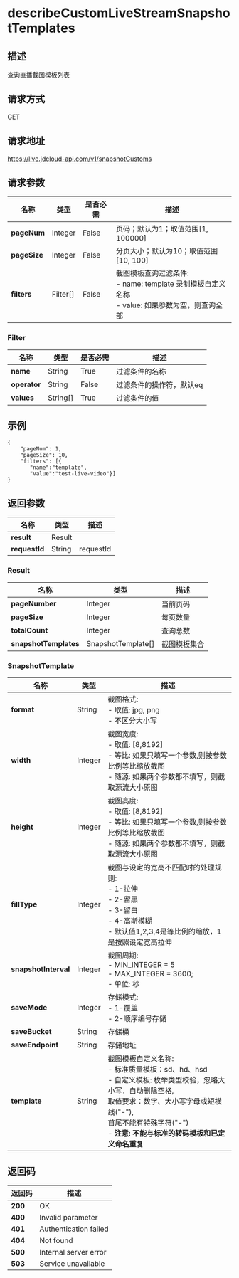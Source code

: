# describeCustomLiveStreamSnapshotTemplates


## 描述
查询直播截图模板列表

## 请求方式
GET

## 请求地址
https://live.jdcloud-api.com/v1/snapshotCustoms


## 请求参数
|名称|类型|是否必需|描述|
|---|---|---|---|
|**pageNum**|Integer|False|页码；默认为1；取值范围[1, 100000]|
|**pageSize**|Integer|False|分页大小；默认为10；取值范围[10, 100]|
|**filters**|Filter[]|False|截图模板查询过滤条件:<br>  - name:   template 录制模板自定义名称<br>  - value:  如果参数为空，则查询全部<br>|

### Filter
|名称|类型|是否必需|描述|
|---|---|---|---|
|**name**|String|True|过滤条件的名称|
|**operator**|String|False|过滤条件的操作符，默认eq|
|**values**|String[]|True|过滤条件的值|

## 示例
    {
        "pageNum": 1,
        "pageSize": 10,
        "filters": [{
           "name":"template",
           "value":"test-live-video"}]
    }

## 返回参数
|名称|类型|描述|
|---|---|---|
|**result**|Result| |
|**requestId**|String|requestId|

### Result
|名称|类型|描述|
|---|---|---|
|**pageNumber**|Integer|当前页码|
|**pageSize**|Integer|每页数量|
|**totalCount**|Integer|查询总数|
|**snapshotTemplates**|SnapshotTemplate[]|截图模板集合|
### SnapshotTemplate
|名称|类型|描述|
|---|---|---|
|**format**|String|截图格式:<br>  - 取值: jpg, png<br>  - 不区分大小写<br>|
|**width**|Integer|截图宽度:<br>  - 取值: [8,8192]<br>  - 等比: 如果只填写一个参数,则按参数比例等比缩放截图<br>  - 随源: 如果两个参数都不填写，则截取源流大小原图<br>|
|**height**|Integer|截图高度:<br>  - 取值: [8,8192]<br>  - 等比: 如果只填写一个参数,则按参数比例等比缩放截图<br>  - 随源: 如果两个参数都不填写，则截取源流大小原图<br>|
|**fillType**|Integer|截图与设定的宽高不匹配时的处理规则:<br>  - 1-拉伸<br>  - 2-留黑<br>  - 3-留白<br>  - 4-高斯模糊<br>  - 默认值1,2,3,4是等比例的缩放，1是按照设定宽高拉伸<br>|
|**snapshotInterval**|Integer|截图周期:<br>  - MIN_INTEGER = 5<br>  - MAX_INTEGER = 3600;<br>  - 单位: 秒<br>|
|**saveMode**|Integer|存储模式:<br>  - 1-覆盖<br>  - 2-顺序编号存储<br>|
|**saveBucket**|String|存储桶|
|**saveEndpoint**|String|存储地址|
|**template**|String|截图模板自定义名称:<br>  - 标准质量模板：sd、hd、hsd<br>  - 自定义模板: 枚举类型校验，忽略大小写，自动删除空格,<br>              取值要求：数字、大小写字母或短横线("-"),<br>              首尾不能有特殊字符("-")<br>  - <b>注意: 不能与标准的转码模板和已定义命名重复</b><br>|

## 返回码
|返回码|描述|
|---|---|
|**200**|OK|
|**400**|Invalid parameter|
|**401**|Authentication failed|
|**404**|Not found|
|**500**|Internal server error|
|**503**|Service unavailable|
